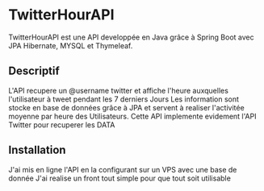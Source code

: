 # TwitterHourAPI

TwitterHourAPI est une API developpée en Java grâce à Spring Boot avec JPA  Hibernate, MYSQL et Thymeleaf.

## Descriptif 

L'API recupere un @username twitter et affiche l'heure auxquelles l'utilisateur à tweet pendant les 7 derniers Jours
Les information sont stocke en base de données grâce à JPA et servent à realiser l'activitée moyenne par heure des Utilisateurs.
Cette API implemente evidement l'API Twitter pour recuperer les DATA

## Installation 

J'ai mis en ligne l'API en la configurant sur un VPS avec une base de donnée
J'ai realise un front tout simple pour que tout soit utilisable 


